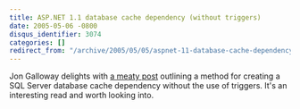 ```yaml
---
title: ASP.NET 1.1 database cache dependency (without triggers)
date: 2005-05-06 -0800
disqus_identifier: 3074
categories: []
redirect_from: "/archive/2005/05/05/aspnet-11-database-cache-dependency-without-triggers.aspx/"
---
```


Jon Galloway delights with [a meaty
post](http://weblogs.asp.net/jgalloway/archive/2005/05/07/406056.aspx)
outlining a method for creating a SQL Server database cache dependency
without the use of triggers. It's an interesting read and worth looking
into.


